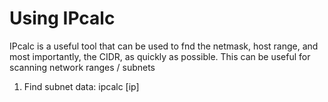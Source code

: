 # Using IPcalc

IPcalc is a useful tool that can be used to fnd the netmask, host range, and most importantly, the CIDR, as quickly as possible. This can be useful for scanning network ranges / subnets

1. Find subnet data: ipcalc [ip]
